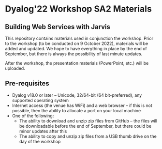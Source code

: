 # Dyalog'22 Workshop SA2 Materials 
## Building Web Services with Jarvis

This repository contains materials used in conjunction the workshop.
Prior to the workshop (to be conducted on 9 October 2022), materials will be added and updated. 
We hope to have everything in place by the end of September, but there is always the possibility of last minute updates.

After the workshop, the presentation materials (PowerPoint, etc.) will be uploaded.

## Pre-requisites

* Dyalog v18.0 or later – Unicode, 32/64-bit (64 bit-preferred), any supported operating system
* Internet access (the venue has WiFi) and a web browser – if this is not possible, then the ability to allocate a port on your local machine
* One of the following:
  * The ability to download and unzip zip files from GitHub – the files will be downloadable before the end of September, but there could be minor updates after this
  * The ability to copy and unzip zip files from a USB thumb drive on the day of the workshop
